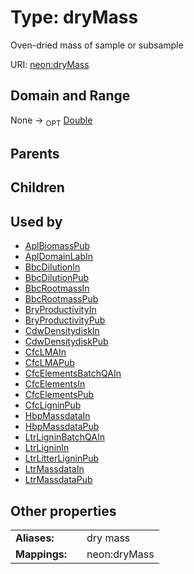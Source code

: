
# Type: dryMass


Oven-dried mass of sample or subsample

URI: [neon:dryMass](https://data.neonscience.org/dryMass)


## Domain and Range

None ->  <sub>OPT</sub> [Double](types/Double.md)

## Parents


## Children


## Used by

 * [AplBiomassPub](AplBiomassPub.md)
 * [AplDomainLabIn](AplDomainLabIn.md)
 * [BbcDilutionIn](BbcDilutionIn.md)
 * [BbcDilutionPub](BbcDilutionPub.md)
 * [BbcRootmassIn](BbcRootmassIn.md)
 * [BbcRootmassPub](BbcRootmassPub.md)
 * [BryProductivityIn](BryProductivityIn.md)
 * [BryProductivityPub](BryProductivityPub.md)
 * [CdwDensitydiskIn](CdwDensitydiskIn.md)
 * [CdwDensitydiskPub](CdwDensitydiskPub.md)
 * [CfcLMAIn](CfcLMAIn.md)
 * [CfcLMAPub](CfcLMAPub.md)
 * [CfcElementsBatchQAIn](CfcElementsBatchQAIn.md)
 * [CfcElementsIn](CfcElementsIn.md)
 * [CfcElementsPub](CfcElementsPub.md)
 * [CfcLigninPub](CfcLigninPub.md)
 * [HbpMassdataIn](HbpMassdataIn.md)
 * [HbpMassdataPub](HbpMassdataPub.md)
 * [LtrLigninBatchQAIn](LtrLigninBatchQAIn.md)
 * [LtrLigninIn](LtrLigninIn.md)
 * [LtrLitterLigninPub](LtrLitterLigninPub.md)
 * [LtrMassdataIn](LtrMassdataIn.md)
 * [LtrMassdataPub](LtrMassdataPub.md)

## Other properties

|  |  |  |
| --- | --- | --- |
| **Aliases:** | | dry mass |
| **Mappings:** | | neon:dryMass |

